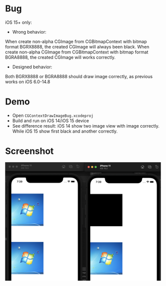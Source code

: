 # Bug

iOS 15+ only:


+ Wrong behavior:

When create non-alpha CGImage from CGBitmapContext with bitmap format BGRX8888, the created CGImage will always been black.
When create non-alpha CGImage from CGBitmapContext with bitmap format BGRA8888, the created CGImage will works correctly.

- Designed behavior:

Both BGRX8888 or BGRA8888 should draw image correctly, as previous works on iOS 6.0-14.8

# Demo

+ Open `CGContextDrawImageBug.xcodeproj`
+ Build and run on iOS 14/iOS 15 device
+ See difference result: iOS 14 show two image view with image correctly. While iOS 15 show first black and another correctly.

# Screenshot

![](./Screenshot.png)